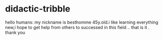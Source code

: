 # didactic-tribble
hello humans:
my nickname is besthomme 45y.old.i like learning everything new,i hope to get help from others to successed in this field ..
that is it .
thank you
